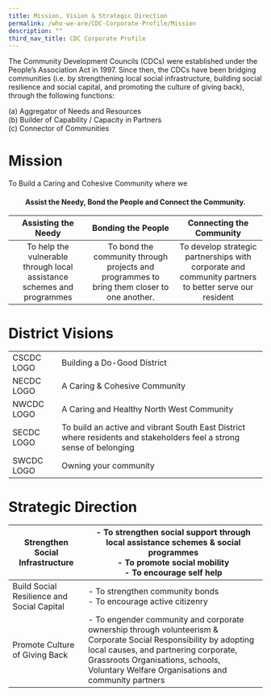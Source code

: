```yaml
---
title: Mission, Vision & Strategic Direction
permalink: /who-we-are/CDC-Corporate-Profile/Mission
description: ""
third_nav_title: CDC Corporate Profile
---
```

The Community Development Councils (CDCs) were established under the People’s Association Act in 1997. Since then, the CDCs have been bridging communities (i.e. by strengthening local social infrastructure, building social resilience and social capital, and promoting the culture of giving back), through the following functions:

(a) Aggregator of Needs and Resources <br>
(b) Builder of Capability / Capacity in Partners <br>
(c) Connector of Communities 

# Mission
To Build a Caring and Cohesive Community where we 
#### <center>Assist the Needy, Bond the People and Connect the Community.</center>



| <center>Assisting the Needy </center> | <center>Bonding the People</center> | <center>Connecting the Community</center> |
| -------- | -------- | -------- |
| <center>To help the vulnerable through local assistance schemes and programmes </center>    | <center>To bond the community through projects and programmes to bring them closer to one another.</center> | <center>To develop strategic partnerships with corporate and community partners to better serve our resident    </center> |


# District Visions


| | |
| -------- | -------- | 
| CSCDC LOGO | Building a Do-Good District |
| NECDC  LOGO | A Caring & Cohesive Community     |
| NWCDC LOGO| A Caring and Healthy North West Community | 
| SECDC   LOGO | To build an active and vibrant South East District where residents and stakeholders feel a strong sense of belonging   |
| SWCDC  LOGO   | Owning your community     |

# Strategic Direction
| Strengthen Social Infrastructure| - To strengthen social support through local assistance schemes & social programmes <br>- To promote social mobility <br>- To encourage self help |
| -------- | -------- | 
| Build Social Resilience and Social Capital| - To strengthen community bonds <br>- To encourage active citizenry |
| Promote Culture of Giving Back|  - To engender community and corporate ownership through volunteerism & Corporate Social Responsibility by adopting local causes, and partnering corporate, Grassroots Organisations, schools, Voluntary Welfare Organisations and community partners |